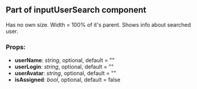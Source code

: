 ## **Part of inputUserSearch component**

Has no own size. Width = 100% of it's parent. Shows info about searched user.

### Props:
* **userName**: _string_, optional, default = ""
* **userLogin**: _string_, optional, default = ""
* **userAvatar**: _string_, optional, default = ""
* **isAssigned**: _bool_, optional, default = false

